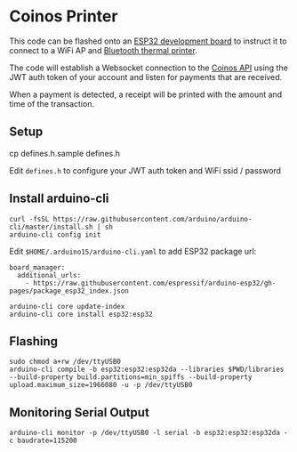 # Coinos Printer

This code can be flashed onto an <a href="https://www.amazon.ca/WayinTop-Development-ESP-WROOM-32-Bluetooth-Microcontroller/dp/B086ZMDB7H/">ESP32 development board</a> to instruct it to connect to a WiFi AP and <a href="https://www.amazon.ca/gp/product/B09QPQ76SN/">Bluetooth thermal printer</a>.

The code will establish a Websocket connection to the <a href="https://coinos.io/docs">Coinos API</a> using the JWT auth token of your account and listen for payments that are received.

When a payment is detected, a receipt will be printed with the amount and time of the transaction.

## Setup

   cp defines.h.sample defines.h

Edit `defines.h` to configure your JWT auth token and WiFi ssid / password

## Install arduino-cli

    curl -fsSL https://raw.githubusercontent.com/arduino/arduino-cli/master/install.sh | sh
    arduino-cli config init

Edit `$HOME/.arduino15/arduino-cli.yaml` to add ESP32 package url:

    board_manager:
      additional_urls:
        - https://raw.githubusercontent.com/espressif/arduino-esp32/gh-pages/package_esp32_index.json

    arduino-cli core update-index
    arduino-cli core install esp32:esp32

## Flashing

    sudo chmod a+rw /dev/ttyUSB0
    arduino-cli compile -b esp32:esp32:esp32da --libraries $PWD/libraries --build-property build.partitions=min_spiffs --build-property upload.maximum_size=1966080 -u -p /dev/ttyUSB0 

## Monitoring Serial Output

    arduino-cli monitor -p /dev/ttyUSB0 -l serial -b esp32:esp32:esp32da -c baudrate=115200
